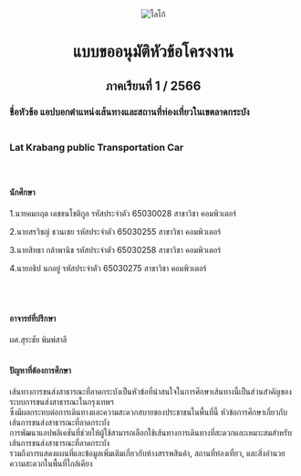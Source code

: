 <p align="center">
  <img src="https://engineer.kmitl.ac.th/wp-content/uploads/2019/03/logo04-300x270.png" alt="โลโก้">
</p>

# <p align="center">แบบขออนุมัติหัวข้อโครงงาน</p>
## <p align="center">ภาคเรียนที่ 1 / 2566</p>
### ชื่อหัวข้อ แอปบอกตำแหน่งเส้นทางและสถานที่ท่องเที่ยวในเขตลาดกระบัง<br><br>

### Lat Krabang public Transportation Car<br><br><br>

#### นักศึกษา
1.นายคมกฤต  เดชธนโชติกูล   รหัสประจำตัว 65030028  สาขาวิชา คอมพิวเตอร์

2.นายสรวิชญ์  ชวนเชย        รหัสประจำตัว 65030255  สาขาวิชา คอมพิวเตอร์

3.นายสิทธา   กล้าพานิข      รหัสประจำตัว 65030258  สาขาวิชา คอมพิวเตอร์

4.นายอธิป    นกอยู่         รหัสประจำตัว 65030275  สาขาวิชา คอมพิวเตอร์<br><br><br><br>

#### อาจารย์ที่ปรึกษา

ผศ.สุระชัย พิมพ์สาลี<br><br>

#### ปัญหาที่ต้องการศึกษา
   เส้นทางการขนส่งสาธารณะที่ลาดกระบังเป็นหัวข้อที่น่าสนใจในการศึกษาเส้นทางนี้เป็นส่วนสำคัญของระบบการขนส่งสาธารณะในกรุงเทพฯ<br>
ซึ่งมีผลกระทบต่อการเดินทางและความสะดวกสบายของประชาชนในพื้นที่นี้ หัวข้อการศึกษาเกี่ยวกับเส้นการขนส่งสาธารณะที่ลาดกระบัง<br>
การพัฒนาแอปพลิเคชันที่ช่วยให้ผู้ใช้สามารถเลือกใช้เส้นทางการเดินทางที่สะดวกและเหมาะสมสำหรับเส้นการขนส่งสาธารณะที่ลาดกระบัง<br> 
รวมถึงการแสดงแผนที่และข้อมูลเพิ่มเติมเกี่ยวกับห้างสรรพสินค้า, สถานที่ท่องเที่ยว, และสิ่งอำนวยความสะดวกในพื้นที่ใกล้เคียง
